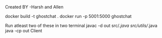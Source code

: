 Created BY -Harsh and Allen
<!-- Run step by step -->

docker build -t ghostchat .
docker run -p 5001:5000 ghostchat





Run atleast two of these in two terminal
javac -d out src/*.java src/utils/*.java
java -cp out Client


